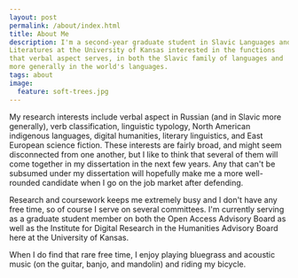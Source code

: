 ```yaml
---
layout: post
permalink: /about/index.html
title: About Me
description: I'm a second-year graduate student in Slavic Languages and
Literatures at the University of Kansas interested in the functions
that verbal aspect serves, in both the Slavic family of languages and
more generally in the world's languages.
tags: about
image:
  feature: soft-trees.jpg
---
```


My research interests include verbal aspect in Russian (and in Slavic more generally), verb
classification, linguistic typology, North American indigenous
languages, digital humanities, literary linguistics, and East European
science fiction. These interests are fairly broad, and might seem
disconnected from one another, but I like to think that several of
them will come together in my dissertation in the next few years. Any
that can't be subsumed under my dissertation will hopefully make me a
more well-rounded candidate when I go on the job market after
defending.

Research and coursework keeps me extremely busy and I don't have any
free time, so of course I serve on several committees. I'm currently serving as a graduate student member on
both the Open Access Advisory Board as well as the Institute for
Digital Research in the Humanities Advisory Board here at the University of Kansas.

When I do find that rare free time, I enjoy playing bluegrass
and acoustic music (on the guitar, banjo, and mandolin) and riding
my bicycle.
